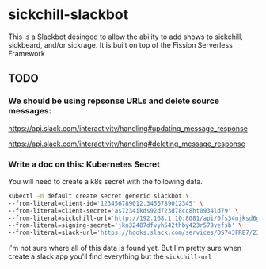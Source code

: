 # sickchill-slackbot
This is a Slackbot desinged to allow the ability to add shows to sickchill, sickbeard, and/or sickrage. It is built on top of the Fission Serverless Framework

## TODO
### We should be using repsonse URLs and delete source messages: 
https://api.slack.com/interactivity/handling#updating_message_response

https://api.slack.com/interactivity/handling#deleting_message_response


### Write a doc on this: Kubernetes Secret
You will need to create a k8s secret with the following data.
```bash
kubectl -n default create secret generic slackbot \
--from-literal=client-id='123456789012.3456789012345' \
--from-literal=client-secret='as7234ikds92d723d78cc8ht0934ld79' \
--from-literal=sickchill-url='http://192.168.1.10:8081/api/0fs34njksd6g8vdfjouilk907jk65439/?cmd=sb.searchtvdb&lang=en&only_new=0&name=' \
--from-literal=signing-secret='jkn32487dfvyh542thby423r579vefsb' \
--from-literal=slack-url='https://hooks.slack.com/services/DS743FRE7/2317CDEN43J/2379DESEFCVsdah0ASDJADdj'
```

I'm not sure where all of this data is found yet. But I'm pretty sure when create a slack app you'll find everything but the `sickchill-url`
